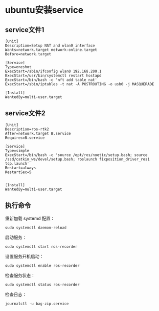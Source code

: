 # ubuntu安装service
## service文件1
```
[Unit]
Description=Setup NAT and wlan0 interface
Wants=network.target network-online.target
Before=network.target

[Service]
Type=oneshot
ExecStart=/sbin/ifconfig wlan0 192.168.200.1
ExecStart=/usr/bin/systemctl restart hostapd
ExecStart=/bin/bash -c 'nft add table nat'
ExecStart=/sbin/iptables -t nat -A POSTROUTING -o usb0 -j MASQUERADE

[Install]
WantedBy=multi-user.target
```
## service文件2
```
[Unit]
Description=ros-rtk2
After=network.target B.service
Requires=B.service

[Service]
Type=simple
ExecStart=/bin/bash -c 'source /opt/ros/noetic/setup.bash; source /ssd/catkin_ws/devel/setup.bash; roslaunch fixposition_driver_ros1 tcp.launch'
Restart=always
RestartSec=5


[Install]
WantedBy=multi-user.target

```
## 执行命令
重新加载 systemd 配置：
```
sudo systemctl daemon-reload
```
启动服务：
```
sudo systemctl start ros-recorder
```
设置服务开机启动：
```
sudo systemctl enable ros-recorder
```
检查服务状态：
```
sudo systemctl status ros-recorder
```
检查日志：
```
journalctl -u bag-zip.service
```
